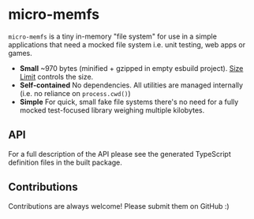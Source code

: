 # micro-memfs
`micro-memfs` is a tiny in-memory "file system" for use in a simple applications that need a mocked file system i.e. unit testing, web apps or games.

- **Small** ~970 bytes (minified + gzipped in empty esbuild project). [Size Limit](https://github.com/ai/size-limit) controls the size.
- **Self-contained** No dependencies. All utilities are managed internally (i.e. no reliance on `process.cwd()`)
- **Simple** For quick, small fake file systems there's no need for a fully mocked test-focused library weighing multiple kilobytes.

## API
For a full description of the API please see the generated TypeScript definition files in the built package.

## Contributions
Contributions are always welcome! Please submit them on GitHub :)